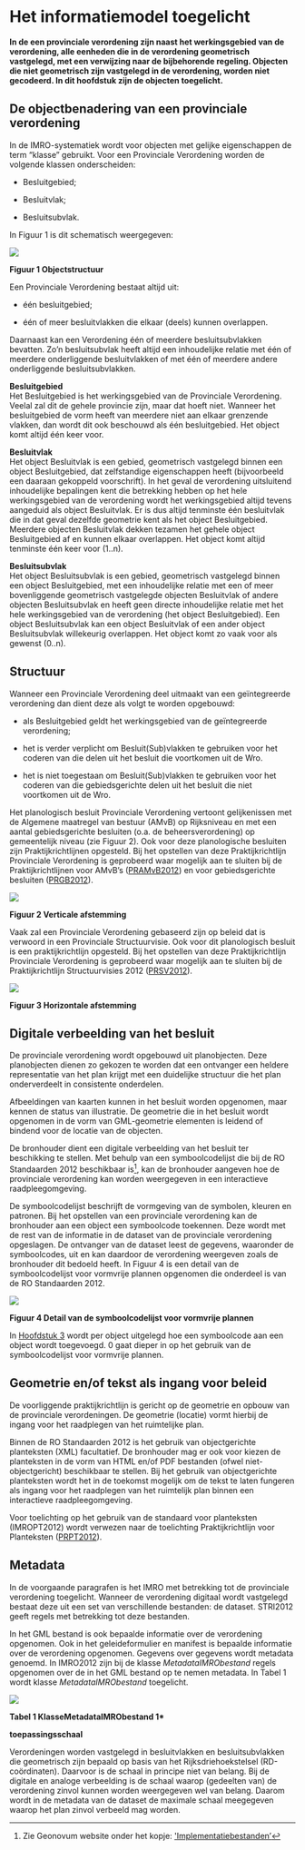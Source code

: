 Het informatiemodel toegelicht
==============================

**In de een provinciale verordening zijn naast het werkingsgebied van de
verordening, alle eenheden die in de verordening geometrisch vastgelegd, met een
verwijzing naar de bijbehorende regeling. Objecten die niet geometrisch zijn
vastgelegd in de verordening, worden niet gecodeerd. In dit hoofdstuk zijn de
objecten toegelicht.**

De objectbenadering van een provinciale verordening
---------------------------------------------------

In de IMRO-systematiek wordt voor objecten met gelijke eigenschappen de term
“klasse” gebruikt. Voor een Provinciale Verordening worden de volgende klassen
onderscheiden:

-   Besluitgebied;

-   Besluitvlak;

-   Besluitsubvlak.

In Figuur 1 is dit schematisch weergegeven:

![](media/49ff6829521f34dc5f87f1a9cf346c4e.png)

**Figuur 1 Objectstructuur**

Een Provinciale Verordening bestaat altijd uit:

-   één besluitgebied;

-   één of meer besluitvlakken die elkaar (deels) kunnen overlappen.

Daarnaast kan een Verordening één of meerdere besluitsubvlakken bevatten. Zo’n
besluitsubvlak heeft altijd een inhoudelijke relatie met één of meerdere
onderliggende besluitvlakken of met één of meerdere andere onderliggende
besluitsubvlakken.

**Besluitgebied**  
Het Besluitgebied is het werkingsgebied van de Provinciale Verordening. Veelal
zal dit de gehele provincie zijn, maar dat hoeft niet. Wanneer het besluitgebied
de vorm heeft van meerdere niet aan elkaar grenzende vlakken, dan wordt dit ook
beschouwd als één besluitgebied. Het object komt altijd één keer voor.

**Besluitvlak**  
Het object Besluitvlak is een gebied, geometrisch vastgelegd binnen een object
Besluitgebied, dat zelfstandige eigenschappen heeft (bijvoorbeeld een daaraan
gekoppeld voorschrift). In het geval de verordening uitsluitend inhoudelijke
bepalingen kent die betrekking hebben op het hele werkingsgebied van de
verordening wordt het werkingsgebied altijd tevens aangeduid als object
Besluitvlak. Er is dus altijd tenminste één besluitvlak die in dat geval
dezelfde geometrie kent als het object Besluitgebied. Meerdere objecten
Besluitvlak dekken tezamen het gehele object Besluitgebied af en kunnen elkaar
overlappen. Het object komt altijd tenminste één keer voor (1..n).

**Besluitsubvlak**  
Het object Besluitsubvlak is een gebied, geometrisch vastgelegd binnen een
object Besluitgebied, met een inhoudelijke relatie met een of meer bovenliggende
geometrisch vastgelegde objecten Besluitvlak of andere objecten Besluitsubvlak
en heeft geen directe inhoudelijke relatie met het hele werkingsgebied van de
verordening (het object Besluitgebied). Een object Besluitsubvlak kan een object
Besluitvlak of een ander object Besluitsubvlak willekeurig overlappen. Het
object komt zo vaak voor als gewenst (0..n).

Structuur
---------

Wanneer een Provinciale Verordening deel uitmaakt van een geïntegreerde
verordening dan dient deze als volgt te worden opgebouwd:

-   als Besluitgebied geldt het werkingsgebied van de geïntegreerde verordening;

-   het is verder verplicht om Besluit(Sub)vlakken te gebruiken voor het coderen
    van die delen uit het besluit die voortkomen uit de Wro.

-   het is niet toegestaan om Besluit(Sub)vlakken te gebruiken voor het coderen
    van die gebiedsgerichte delen uit het besluit die niet voortkomen uit de
    Wro.

Het planologisch besluit Provinciale Verordening vertoont gelijkenissen met de
Algemene maatregel van bestuur (AMvB) op Rijksniveau en met een aantal
gebiedsgerichte besluiten (o.a. de beheersverordening) op gemeentelijk niveau
(zie Figuur 2). Ook voor deze planologische besluiten zijn Praktijkrichtlijnen
opgesteld. Bij het opstellen van deze Praktijkrichtlijn Provinciale Verordening
is geprobeerd waar mogelijk aan te sluiten bij de Praktijkrichtlijnen voor
AMvB’s ([PRAMvB2012](https://docs.geostandaarden.nl/ro/amvb2012/)) en voor gebiedsgerichte besluiten ([PRGB2012](https://docs.geostandaarden.nl/ro/gb2012/)).

![](media/ddfedb79a97a91612a53100c8d345966.jpg)

**Figuur 2 Verticale afstemming**

Vaak zal een Provinciale Verordening gebaseerd zijn op beleid dat is verwoord in
een Provinciale Structuurvisie. Ook voor dit planologisch besluit is een
praktijkrichtlijn opgesteld. Bij het opstellen van deze Praktijkrichtlijn
Provinciale Verordening is geprobeerd waar mogelijk aan te sluiten bij de
Praktijkrichtlijn Structuurvisies 2012 ([PRSV2012](https://docs.geostandaarden.nl/ro/sv2012/)).

![](media/42ea13b272bd2375308ff05ac57ae70d.jpg)

**Figuur 3 Horizontale afstemming**

Digitale verbeelding van het besluit
------------------------------------

De provinciale verordening wordt opgebouwd uit planobjecten. Deze planobjecten
dienen zo gekozen te worden dat een ontvanger een heldere representatie van het
plan krijgt met een duidelijke structuur die het plan onderverdeelt in
consistente onderdelen.

Afbeeldingen van kaarten kunnen in het besluit worden opgenomen, maar kennen de
status van illustratie. De geometrie die in het besluit wordt opgenomen in de
vorm van GML-geometrie elementen is leidend of bindend voor de locatie van de
objecten.

De bronhouder dient een digitale verbeelding van het besluit ter beschikking te
stellen. Met behulp van een symboolcodelijst die bij de RO Standaarden 2012
beschikbaar is[^1], kan de bronhouder aangeven hoe de provinciale verordening
kan worden weergegeven in een interactieve raadpleegomgeving.

[^1]: Zie Geonovum website onder het kopje:
['Implementatiebestanden’](https://www.geonovum.nl/geo-standaarden/ro-standaarden-ruimtelijke-ordening/informatiemodel-ruimtelijke-ordening-imro2012)

De symboolcodelijst beschrijft de vormgeving van de symbolen, kleuren en
patronen. Bij het opstellen van een provinciale verordening kan de bronhouder
aan een object een symboolcode toekennen. Deze wordt met de rest van de
informatie in de dataset van de provinciale verordening opgeslagen. De ontvanger
van de dataset leest de gegevens, waaronder de symboolcodes, uit en kan daardoor
de verordening weergeven zoals de bronhouder dit bedoeld heeft. In Figuur 4 is
een detail van de symboolcodelijst voor vormvrije plannen opgenomen die
onderdeel is van de RO Standaarden 2012.

![](media/3996da701001c9222ae1e68603b121c6.png)

**Figuur 4 Detail van de symboolcodelijst voor vormvrije plannen**

In [Hoofdstuk 3](#H03) wordt per object uitgelegd hoe een symboolcode aan een object
wordt toegevoegd. 0 gaat dieper in op het gebruik van de symboolcodelijst voor
vormvrije plannen.

Geometrie en/of tekst als ingang voor beleid
--------------------------------------------

De voorliggende praktijkrichtlijn is gericht op de geometrie en opbouw van de
provinciale verordeningen. De geometrie (locatie) vormt hierbij de ingang voor
het raadplegen van het ruimtelijke plan.

Binnen de RO Standaarden 2012 is het gebruik van objectgerichte planteksten
(XML) facultatief. De bronhouder mag er ook voor kiezen de planteksten in de
vorm van HTML en/of PDF bestanden (ofwel niet-objectgericht) beschikbaar te
stellen. Bij het gebruik van objectgerichte planteksten wordt het in de toekomst
mogelijk om de tekst te laten fungeren als ingang voor het raadplegen van het
ruimtelijk plan binnen een interactieve raadpleegomgeving.

Voor toelichting op het gebruik van de standaard voor planteksten (IMROPT2012)
wordt verwezen naar de toelichting Praktijkrichtlijn voor Planteksten
([PRPT2012](https://docs.geostandaarden.nl/ro/pt2012/)).

Metadata
--------

In de voorgaande paragrafen is het IMRO met betrekking tot de provinciale
verordening toegelicht. Wanneer de verordening digitaal wordt vastgelegd bestaat
deze uit een set van verschillende bestanden: de dataset. STRI2012 geeft regels
met betrekking tot deze bestanden.

In het GML bestand is ook bepaalde informatie over de verordening opgenomen. Ook
in het geleideformulier en manifest is bepaalde informatie over de verordening
opgenomen. Gegevens over gegevens wordt metadata genoemd. In IMRO2012 zijn bij
de klasse *MetadataIMRObestand* regels opgenomen over de in het GML bestand
op te nemen metadata. In Tabel 1 wordt klasse *MetadataIMRObestand*
toegelicht.

![](media/PRPV2012Tabel1KlasseMetadataIMRObestand.png)

**Tabel 1 KlasseMetadataIMRObestand 1\***

**toepassingsschaal**

Verordeningen worden vastgelegd in besluitvlakken en besluitsubvlakken die
geometrisch zijn bepaald op basis van het Rijksdriehoekstelsel (RD-coördinaten).
Daarvoor is de schaal in principe niet van belang. Bij de digitale en analoge
verbeelding is de schaal waarop (gedeelten van) de verordening zinvol kunnen
worden weergegeven wel van belang. Daarom wordt in de metadata van de dataset de
maximale schaal meegegeven waarop het plan zinvol verbeeld mag worden.
